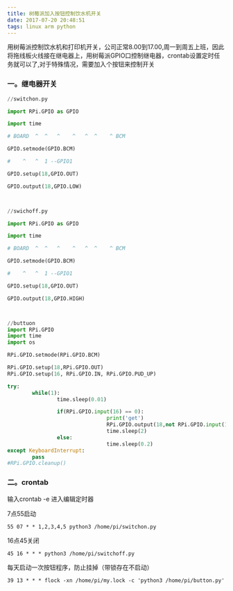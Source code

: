 ```yaml
---
title: 树莓派加入按钮控制饮水机开关
date: 2017-07-20 20:48:51
tags: linux arm python
---
```


用树莓派控制饮水机和打印机开关，公司正常8.00到17.00,周一到周五上班，因此将拖线板火线接在继电器上，用树莓派GPIO口控制继电器，crontab设置定时任务就可以了,对于特殊情况，需要加入个按钮来控制开关

### 一。继电器开关



```python
//switchon.py

import RPi.GPIO as GPIO

import time

# BOARD  ^  ^   ^    ^   ^  ^    ^ BCM

GPIO.setmode(GPIO.BCM)

#    ^   ^  1 --GPIO1

GPIO.setup(18,GPIO.OUT)

GPIO.output(18,GPIO.LOW)



//swichoff.py

import RPi.GPIO as GPIO

import time

# BOARD  ^  ^   ^    ^   ^  ^    ^ BCM

GPIO.setmode(GPIO.BCM)

#    ^   ^  1 --GPIO1

GPIO.setup(18,GPIO.OUT)

GPIO.output(18,GPIO.HIGH)



//buttuon
import RPi.GPIO
import time
import os

RPi.GPIO.setmode(RPi.GPIO.BCM)

RPi.GPIO.setup(18,RPi.GPIO.OUT)
RPi.GPIO.setup(16, RPi.GPIO.IN, RPi.GPIO.PUD_UP)

try:
        while(1):
                time.sleep(0.01)

                if(RPi.GPIO.input(16) == 0):
                                print('get')
                                RPi.GPIO.output(18,not RPi.GPIO.input(18))
                                time.sleep(2)
                else:
                                time.sleep(0.2)
except KeyboardInterrupt:
        pass
#RPi.GPIO.cleanup()

```



### 二。crontab

输入crontab -e 进入编辑定时器

7点55启动

`55 07 * * 1,2,3,4,5 python3 /home/pi/switchon.py`

16点45关闭

`45 16 * * * python3 /home/pi/switchoff.py`

每天启动一次按钮程序，防止挂掉（带锁存在不启动）

`39 13 * * * flock -xn /home/pi/my.lock -c 'python3 /home/pi/button.py'`

